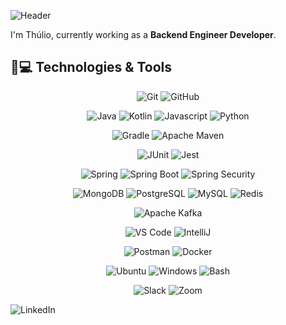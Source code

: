 ![Header](./img/github-header-image.png)

I'm Thúlio, currently working as a __Backend Engineer Developer__.

## 🚀💻 Technologies & Tools

<center>

  ![Git](https://img.shields.io/badge/-Git-black?style=flat-square&logo=git)
  ![GitHub](https://img.shields.io/badge/-GitHub-181717?style=flat-square&logo=github)

  ![Java](https://img.shields.io/badge/Java-Java?style=flat-square&logo=openjdk&color=111111&logoColor=437291)
  ![Kotlin](https://img.shields.io/badge/Kotlin-Kotlin?style=flat-square&logo=kotlin&color=111111)
  ![Javascript](https://img.shields.io/badge/Javascript-javascript?style=flat-square&logo=javascript&color=111111)
  ![Python](https://img.shields.io/badge/Python-Python?style=flat-square&logo=python&color=111111)

  ![Gradle](https://img.shields.io/badge/Gradle-Gradle?style=flat-square&logo=spring&color=111111&logoColor=white)
  ![Apache Maven](https://img.shields.io/badge/ApachaMaven-ApacheMaven?style=flat-square&logo=apachemaven&color=111111&logoColor=C71A36)

  ![JUnit](https://img.shields.io/badge/JUnit-JUnit?style=flat-square&logo=junit5&color=black&logoColor=25A162)
  ![Jest](https://img.shields.io/badge/Jest-Jest?style=flat-square&logo=jest&color=black&logoColor=C21325)

  ![Spring](https://img.shields.io/badge/Spring-Spring?style=flat-square&logo=spring&color=black&logoColor=green)
  ![Spring Boot](https://img.shields.io/badge/SpringBoot-SpringBoot?style=flat-square&logo=springboot&color=black&logoColor=green)
  ![Spring Security](https://img.shields.io/badge/SpringSecurity-SpringSecurity?style=flat-square&logo=springsecurity&color=black&logoColor=green)

  ![MongoDB](https://img.shields.io/badge/MongoDB-MongoDB?style=flat-square&logo=mongodb&color=black&logoColor=47A248)
  ![PostgreSQL](https://img.shields.io/badge/PostgreSQL-PostgreSQL?style=flat-square&logo=postgresql&color=black&logoColor=4169E1)
  ![MySQL](https://img.shields.io/badge/MySQL-MySQL?style=flat-square&logo=mysql&color=black&logoColor=4479A1)
  ![Redis](https://img.shields.io/badge/Redis-Redis?style=flat-square&logo=redis&color=black&logoColor=DC382D)

  ![Apache Kafka](https://img.shields.io/badge/ApacheKafka-ApachaKafka?style=flat-square&logo=apachekafka&color=black&logoColor=white) 

  ![VS Code](https://img.shields.io/badge/-VS%20Code-007ACC?style=flat-square&logo=visual-studio-code&color=black&logoColor=blue)
  ![IntelliJ](https://img.shields.io/badge/-IntelliJ%20IDEA-black?style=flat-square&logo=jetbrains)

  ![Postman](https://img.shields.io/badge/Postman-black?style=flat-square&logo=postman)
  ![Docker](https://img.shields.io/badge/Docker-Docker?style=flat-square&logo=docker&color=black&logoColor=blue)

  ![Ubuntu](https://img.shields.io/badge/Ubuntu-Ubuntu?style=flat-square&logo=ubuntu&color=black&logoColor=E95420)
  ![Windows](https://img.shields.io/badge/Windows-Windows?style=flat-square&logo=windows&color=black&logoColor=white)
  ![Bash](https://img.shields.io/badge/Bash-Bash?style=flat-square&logo=gnubash&color=black&logoColor=4EAA25)

  ![Slack](https://img.shields.io/badge/Slack-Slack?style=flat-square&logo=slack&color=black&logoColor=FFFFFF)
  ![Zoom](https://img.shields.io/badge/Zoom-Zoom?style=flat-square&logo=zoom&color=black&logoColor=0B5CFF)

</center>

![LinkedIn](https://img.shields.io/badge/LinkedIn-LinkedIn?style=flat-square&logo=linkedin&color=black&logoColor=0A66C2)
